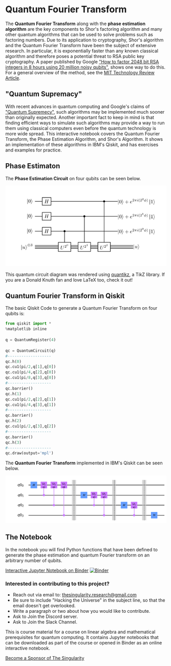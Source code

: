 # Quantum Fourier Transform

The **Quantum Fourier Transform** along with the **phase estimation algorithm** are the key components to Shor's factoring algorithm and many other quantum algorithms that can be used to solve problems such as factoring numbers. Due to its application to cryptography, Shor's algorithm and the Quantum Fourier Transform have been the subject of extensive research. In particular, it is exponentially faster than any known classical algorithm and therefore poses a potential threat to RSA public key cryptography. A paper published by Google ["How to factor 2048 bit RSA integers in 8 hours using 20 million noisy qubits"](https://arxiv.org/pdf/1905.09749.pdf), shows one way to do this. For a general overview of the method, see the [MIT Technology Review Article](https://www.technologyreview.com/2019/05/30/65724/how-a-quantum-computer-could-break-2048-bit-rsa-encryption-in-8-hours/). 

## "Quantum Supremacy"

With recent advances in quantum computing and Google's claims of ["Quantum Supremecy"](https://www.nature.com/articles/s41586-019-1666-5), such algorithms may be implemented much sooner than originally expected. Another important fact to keep in mind is that finding efficient ways to simulate such algorithms may provide a way to run them using classical computers even before the quantum technology is more wide spread. This interactive notebook covers the Quantum Fourier Transform, the Phase Estimation Algorithm, and Shor's Algorithm. It shows an implementation of these algorithms in IBM's Qiskit, and has exercises and examples for practice. 

## Phase Estimaton

The **Phase Estimation Circuit** on four qubits can be seen below. 

![Phase Estimation Circuit](phase_estimation2.png)

This quantum circuit diagram was rendered using [quantikz](https://ctan.org/pkg/quantikz?lang=en), a TikZ library. If you are a Donald Knuth fan and love LaTeX too, check it out! 

## Quantum Fourier Transform in Qiskit

The basic Qiskit Code to generate a Quantum Fourier Transform on four qubits is:

```python
from qiskit import *
%matplotlib inline

q = QuantumRegister(4)

qc = QuantumCircuit(q)
#-------------------
qc.h(0)
qc.cu1(pi/2,q[1],q[0])
qc.cu1(pi/4,q[2],q[0])
qc.cu1(pi/8,q[3],q[0])
#-------------------
qc.barrier()
qc.h(1)
qc.cu1(pi/2,q[2],q[1])
qc.cu1(pi/4,q[3],q[1])
#-------------------
qc.barrier()
qc.h(2)
qc.cu1(pi/2,q[3],q[2])
#-------------------
qc.barrier()
qc.h(3)
#-------------------
qc.draw(output='mpl')
```

The **Quantum Fourier Transform** implemented in IBM's Qiskit can be seen below. 

![Quantum Fourier Transform Circuit](QFT_circuit.png)

## The Notebook

In the notebook you will find Python functions that have been defined to generate the phase estimation and quantum Fourier transform on an arbitrary number of qubits. 

[Interactive Jupyter Notebook on Binder](https://mybinder.org/v2/gh/The-Singularity-Research/quantum-fourier-transform/8d8c46894fa7b00bf12bd2321cbea4ee31a2a01a?filepath=quantum_fourier.ipynb)
[![Binder](https://mybinder.org/badge_logo.svg)](https://mybinder.org/v2/gh/The-Singularity-Research/quantum-fourier-transform/master?filepath=quantum_fourier.ipynb)

### Interested in contributing to this project? 

- Reach out via email to: thesingularity.research@gmail.com
- Be sure to include "Hacking the Universe" in the subject line, so that the email doesn't get overlooked. 
- Write a paragraph or two about how you would like to contribute.
- Ask to Join the Discord server. 
- Ask to Join the Slack Channel.

This is course material for a course on linear algebra and mathematical prerequisites for quantum computing. It contains Jupyter notebooks that can be downloaded as part of the course or opened in Binder as an online interactive notebook. 

[Become a Sponsor of The Singularity](https://github.com/sponsors/The-Singularity-Research)



